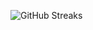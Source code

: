 ![GitHub Streaks](https://github-streaks-mqc9.onrender.com/streak/happilli/image?theme=midnight&cache_bust=1743461030&lang=ja)
